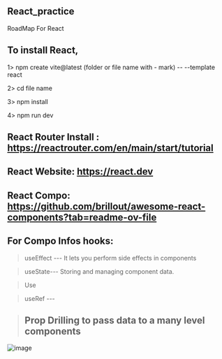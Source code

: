 ## React_practice
RoadMap For React



## To install React,

 1> npm create vite@latest (folder or file name with - mark) -- --template react

 2> cd file name

 3> npm install

 4> npm run dev

## React Router Install : https://reactrouter.com/en/main/start/tutorial


## React Website: https://react.dev

## React Compo: https://github.com/brillout/awesome-react-components?tab=readme-ov-file

## For Compo Infos hooks:
> useEffect --- It lets you perform side effects in components

> useState--- Storing and managing component data.

>Use  

> useRef ---

> ## Prop Drilling to pass data to a many level components


![image](https://github.com/user-attachments/assets/224202a4-4391-4483-b17e-983d707bc749)

